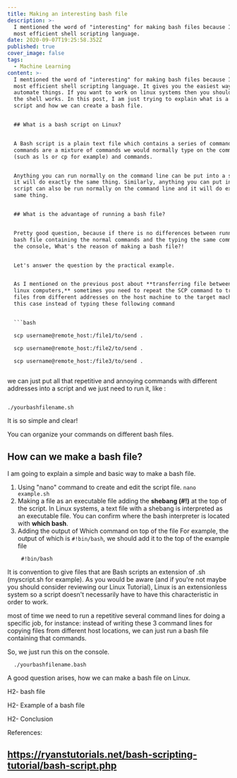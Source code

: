 ```yaml
---
title: Making an interesting bash file
description: >-
  I mentioned the word of "interesting" for making bash files because It’s the
  most efficient shell scripting language. 
date: 2020-09-07T19:25:58.352Z
published: true
cover_image: false
tags:
  - Machine Learning
content: >-
  I mentioned the word of "interesting" for making bash files because It’s the
  most efficient shell scripting language. It gives you the easiest way to
  automate things. If you want to work on linux systems then you should know how
  the shell works. In this post, I am just trying to explain what is a bash
  script and how we can create a bash file.


  ## What is a bash script on Linux?


  A Bash script is a plain text file which contains a series of commands. These
  commands are a mixture of commands we would normally type on the command line
  (such as ls or cp for example) and commands. 


  Anything you can run normally on the command line can be put into a script and
  it will do exactly the same thing. Similarly, anything you can put into a
  script can also be run normally on the command line and it will do exactly the
  same thing.


  ## What is the advantage of running a bash file?


  Pretty good question, because if there is no differences between running a
  bash file containing the normal commands and the typing the same command on
  the console, What's the reason of making a bash file?!


  Let's answer the question by the practical example.


  As I mentioned on the previous post about **transferring file between two
  linux computers,** sometimes you need to repeat the SCP command to transfer
  files from different addresses on the host machine to the target machine, in
  this case instead of typing these following command 


  ```bash

  scp username@remote_host:/file1/to/send .

  scp username@remote_host:/file2/to/send .

  scp username@remote_host:/file3/to/send .
  
  ```


  we can just put all that repetitive and annoying commands with different
  addresses into a script and we just need to run it, like :


  ```

  ./yourbashfilename.sh

  ```


  It is so simple and clear!


  You can organize your commands on different bash files.


  ## How can we make a bash file?


  I am going to explain a simple and basic way to make a bash file.


  1. Using "nano" command to create and edit the script file.
    ```
      nano example.sh
    ```
  2. Making a file as an executable file
     adding the **shebang (#!)** at the top of the script. In Linux systems, a text file with a shebang is interpreted as an executable file. You can confirm where the bash interpreter is located with **which bash**.
  3. Adding the output of Which command on top of the file
     For example, the output of which is `#!bin/bash`, we should add it to the top of the example file
     ```
      #!bin/bash
     ```

  It is convention to give files that are Bash scripts an extension of .sh
  (myscript.sh for example). As you would be aware (and if you're not maybe you
  should consider reviewing our Linux Tutorial), Linux is an extensionless
  system so a script doesn't necessarily have to have this characteristic in
  order to work.


  most of time we need to run a repetitive several command lines for doing a
  specific job, for instance: instead of writing these 3 command lines for
  copying files from different host locations, we can just run a bash file
  containing that commands.


  So, we just run this on the console.

  ```
    ./yourbashfilename.bash
  ```

  A good question arises, how we can make a bash file on Linux. 


  H2- bash file


  H2- Example of a bash file


  H2- Conclusion


  References: 


  https://ryanstutorials.net/bash-scripting-tutorial/bash-script.php
---
```


